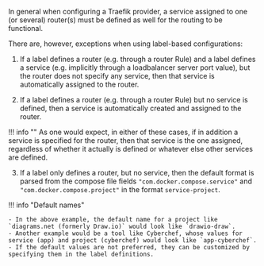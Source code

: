In general when configuring a Traefik provider,
a service assigned to one (or several) router(s) must be defined as well for the routing to be functional.

There are, however, exceptions when using label-based configurations:

1. If a label defines a router (e.g. through a router Rule)
and a label defines a service (e.g. implicitly through a loadbalancer server port value),
but the router does not specify any service,
then that service is automatically assigned to the router.

2. If a label defines a router (e.g. through a router Rule) but no service is defined,
then a service is automatically created and assigned to the router.

!!! info ""
    As one would expect, in either of these cases, if in addition a service is specified for the router,
    then that service is the one assigned, regardless of whether it actually is defined or whatever else other services are defined.

3. If a label only defines a router, but no service, then the default format is parsed from the compose file fields `"com.docker.compose.service"` and `"com.docker.compose.project"` in the format `service-project`.

!!! info "Default names"

    - In the above example, the default name for a project like `diagrams.net (formerly Draw.io)` would look like `drawio-draw`.
    - Another example would be a tool like Cyberchef, whose values for service (app) and project (cyberchef) would look like `app-cyberchef`.
    - If the default values are not preferred, they can be customized by specifying them in the label definitions.
